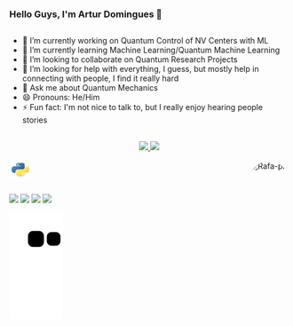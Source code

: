 ### Hello Guys, I'm Artur Domingues 👋
##
- 🔭 I’m currently working on Quantum Control of NV Centers with ML
- 🌱 I’m currently learning Machine Learning/Quantum Machine Learning
- 👯 I’m looking to collaborate on Quantum Research Projects
- 🤔 I’m looking for help with everything, I guess, but mostly help in connecting with people, I find it really hard
- 💬 Ask me about Quantum Mechanics
- 😄 Pronouns: He/Him
- ⚡ Fun fact: I'm not nice to talk to, but I really enjoy hearing people stories
##
<div align="center">
  <a href="https://github.com/ArturDomingues">
  <img height="180em" src="https://github-readme-stats.vercel.app/api?username=ArturDomingues&show_icons=true&theme=dracula&include_all_commits=true&count_private=true"/>
  <img height="180em" src="https://github-readme-stats.vercel.app/api/top-langs/?username=ArturDomingues&layout=compact&langs_count=7&theme=dracula"/>
</div>
<div style="display: inline_block"><br>
  <img align="center" alt="Rafa-Python" height="30" width="40" src="https://raw.githubusercontent.com/devicons/devicon/master/icons/python/python-original.svg">
  <img align="right" alt="Rafa-pic" height="150" style="border-radius:50px;" src="https://drive.google.com/uc?id=1l0pvUYS5aEH6CsP6kMto1kl_C5lSOI3s">
</div>
  
##
<div> 
  <a href="https://instagram.com/artur_venturelli" target="_blank"><img src="https://img.shields.io/badge/-Instagram-%23E4405F?style=for-the-badge&logo=instagram&logoColor=white" target="_blank"></a>
  <a href = "mailto:artur.domingues@usp.br"><img src="https://img.shields.io/badge/-Gmail-%23333?style=for-the-badge&logo=gmail&logoColor=white" target="_blank"></a>
  <a href="https://www.linkedin.com/in/artur-domingues-a39963122" target="_blank"><img src="https://img.shields.io/badge/-LinkedIn-%230077B5?style=for-the-badge&logo=linkedin&logoColor=white" target="_blank"></a> 
  <a href="https://twitter.com/Artur_QML" target="_blank"><img src="https://img.shields.io/badge/Twitter-1DA1F2?style=for-the-badge&logo=twitter&logoColor=white" target="_blank"></a>   
  
  ![Snake animation](https://github.com/ArturDomingues/ArturDomingues/blob/output/github-contribution-grid-snake.svg)
 
</div>

